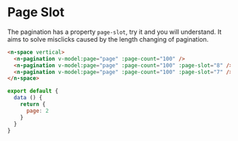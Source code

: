 # Page Slot

The pagination has a property `page-slot`, try it and you will understand. It aims to solve misclicks caused by the length changing of pagination.

```html
<n-space vertical>
  <n-pagination v-model:page="page" :page-count="100" />
  <n-pagination v-model:page="page" :page-count="100" :page-slot="8" />
  <n-pagination v-model:page="page" :page-count="100" :page-slot="7" />
</n-space>
```

```js
export default {
  data () {
    return {
      page: 2
    }
  }
}
```
